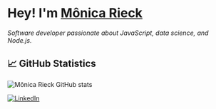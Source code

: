 # Hey! I'm [Mônica Rieck](https://github.com/MonicaRieck/)

<p><em> Software developer passionate about JavaScript, data science, and Node.js. </em></p>


## 📈 GitHub Statistics
![Mônica Rieck GitHub stats](https://github-readme-stats.vercel.app/api?username=MonicaRieck&show_icons=true&theme=radical)




[![LinkedIn](https://img.shields.io/badge/LinkedIn-0077B5?style=for-the-badge&logo=linkedin&logoColor=white)](https://www.linkedin.com/in/monica-rieck-a80905188/)

